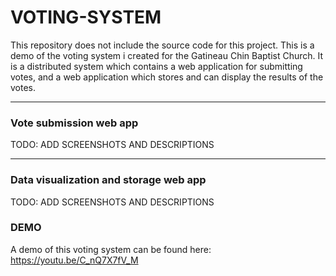 # VOTING-SYSTEM
This repository does not include the source code for this project. This is a demo of the voting system i created for the Gatineau Chin Baptist Church. It is a distributed system which contains a web application for submitting votes, and a web application which stores and can display the results of the votes.

---
### Vote submission web app
TODO: ADD SCREENSHOTS AND DESCRIPTIONS


---
### Data visualization and storage web app
TODO: ADD SCREENSHOTS AND DESCRIPTIONS

### DEMO
A demo of this voting system can be found here: https://youtu.be/C_nQ7X7fV_M
